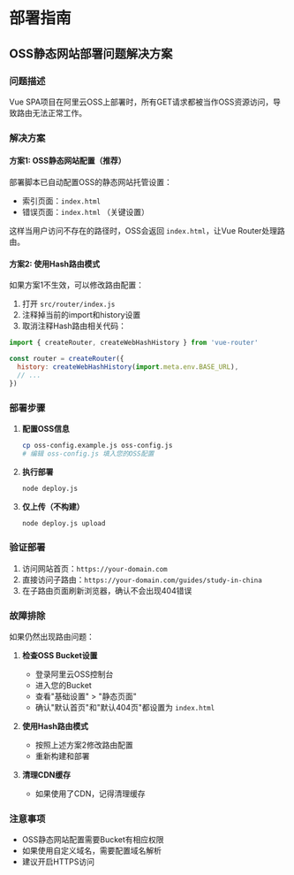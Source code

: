 # 部署指南

## OSS静态网站部署问题解决方案

### 问题描述
Vue SPA项目在阿里云OSS上部署时，所有GET请求都被当作OSS资源访问，导致路由无法正常工作。

### 解决方案

#### 方案1: OSS静态网站配置（推荐）
部署脚本已自动配置OSS的静态网站托管设置：
- 索引页面：`index.html`
- 错误页面：`index.html` （关键设置）

这样当用户访问不存在的路径时，OSS会返回 `index.html`，让Vue Router处理路由。

#### 方案2: 使用Hash路由模式
如果方案1不生效，可以修改路由配置：

1. 打开 `src/router/index.js`
2. 注释掉当前的import和history设置
3. 取消注释Hash路由相关代码：

```javascript
import { createRouter, createWebHashHistory } from 'vue-router'

const router = createRouter({
  history: createWebHashHistory(import.meta.env.BASE_URL),
  // ...
})
```

### 部署步骤

1. **配置OSS信息**
   ```bash
   cp oss-config.example.js oss-config.js
   # 编辑 oss-config.js 填入您的OSS配置
   ```

2. **执行部署**
   ```bash
   node deploy.js
   ```

3. **仅上传（不构建）**
   ```bash
   node deploy.js upload
   ```

### 验证部署

1. 访问网站首页：`https://your-domain.com`
2. 直接访问子路由：`https://your-domain.com/guides/study-in-china`
3. 在子路由页面刷新浏览器，确认不会出现404错误

### 故障排除

如果仍然出现路由问题：

1. **检查OSS Bucket设置**
   - 登录阿里云OSS控制台
   - 进入您的Bucket
   - 查看"基础设置" > "静态页面"
   - 确认"默认首页"和"默认404页"都设置为 `index.html`

2. **使用Hash路由模式**
   - 按照上述方案2修改路由配置
   - 重新构建和部署

3. **清理CDN缓存**
   - 如果使用了CDN，记得清理缓存

### 注意事项

- OSS静态网站配置需要Bucket有相应权限
- 如果使用自定义域名，需要配置域名解析
- 建议开启HTTPS访问 